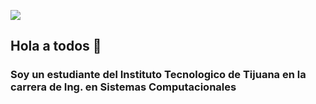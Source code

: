 ![](https://images.cooltext.com/5548848.png)

## Hola a todos 👋
### Soy un estudiante del Instituto Tecnologico de Tijuana en la carrera de Ing. en Sistemas Computacionales
